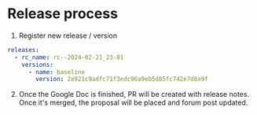 # Release process

1. Register new release / version

```yaml
releases:
  - rc_name: rc--2024-02-21_23-01
    versions:
      - name: baseline
        version: 2e921c9adfc71f3edc96a9eb5d85fc742e7d8a9f
```

2. Once the Google Doc is finished, PR will be created with release notes. Once it's merged, the proposal will be placed and forum post updated.
